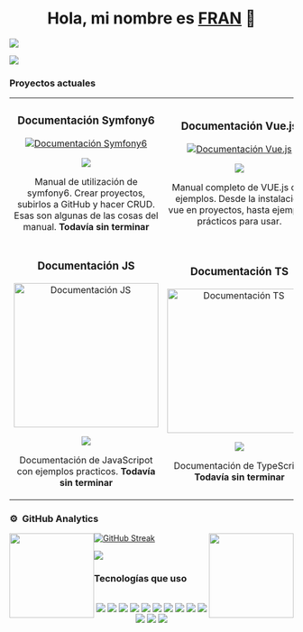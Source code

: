 <div align="center">
<h1 align="center">Hola, mi nombre es <a href="https://heylink.me/sevil_extrim/">FRAN</a> 👋</h1>
</div>
<img src="https://i.imgur.com/hUU4q1f.jpeg">

[![](https://visitcount.itsvg.in/api?id=FranDona&label=Visitas%20al%20perfil&icon=5&pretty=true)](https://www.youtube.com/watch?v=dQw4w9WgXcQ)

### Proyectos actuales

<table align="center">
<tr>
  <!-- DOCUMENTACIÓN SYMFONY6 -->
  
  <td width="33.3%">
    <h3 align="center">Documentación Symfony6</h3>
    <div align="center">
      <a href="https://github.com/FranDona/SYMFONY_Doc" target="_blank"><img src="https://cdn.iconscout.com/icon/free/png-256/free-symfony-4-1174989.png" alt="Documentación Symfony6"></a>
      <p>
        <a href="https://github.com/FranDona/SYMFONY_Doc" target="_blank">
          <img src="https://img.shields.io/badge/VER MANUAL-383234?style=for-the-badge&logo=github&logoColor=white">
        </a>
      </p>
      <p>Manual de utilización de symfony6. Crear proyectos, subirlos a GitHub y hacer CRUD. Esas son algunas de las cosas del manual. <strong>Todavía sin terminar</strong></p>
    </div>                                                                                 
  </td>       

  <!-- DOCUMENTACIÓN VUE.JS -->

  <td width="33.3%">
    <h3 align="center">Documentación Vue.js</h3>
      <div align="center">
      <a href="https://github.com/FranDona/VUE.JS_Doc" target="_blank"><img src="https://cdn.iconscout.com/icon/free/png-256/free-vuejs-1175052.png" alt="Documentación Vue.js"></a>
      <p>
        <a href="https://github.com/FranDona/VUE.JS_Doc" target="_blank">
          <img src="https://img.shields.io/badge/VER MANUAL-51885A?style=for-the-badge&logo=github&logoColor=white">
        </a>
      </p>
      <p>Manual completo de VUE.js con ejemplos. Desde la instalación vue en proyectos, hasta ejemplos prácticos para usar. </p>
      </div>                                                                                  
  </td>  

  <!-- DOCUMENTACIÓN PHP -->

  <td width="33.3%">
    <h3 align="center">Documentación PHP</h3>
      <div align="center">
      <a href="https://github.com/FranDona/PHP_Doc" target="_blank"><img src="https://cdn-icons-png.flaticon.com/256/5968/5968332.png" alt="Documentación PHP"></a>
      <p>
        <a href="https://github.com/FranDona/PHP_Doc" target="_blank">
          <img src="https://img.shields.io/badge/VER MANUAL-5C5B71?style=for-the-badge&logo=github&logoColor=black">
        </a>
      </p>
      <p>Manual de utilización de PHP con ejemplos. Creación de CRUD desde cero. <strong>Todavía sin terminar</strong></p>
      </div>                                                                                  
  </td>  
</tr>

<!-- SEGUNDA FILA -->
  <!-- DOCUMENTACIÓN JS -->

<tr>
  <td width="33.3%">
  <h3 align="center">Documentación JS</h3>
    <div align="center">
    <a href="https://github.com/FranDona/JAVASCRIPT_Doc" target="_blank"><img src="https://static.vecteezy.com/system/resources/previews/027/127/463/original/javascript-logo-javascript-icon-transparent-free-png.png" width="256" alt="Documentación JS"></a>
    <p>
      <a href="https://github.com/FranDona/JAVASCRIPT_Doc" target="_blank">
        <img src="https://img.shields.io/badge/VER MANUAL-CCC414?style=for-the-badge&logo=github&logoColor=black">
      </a>
    </p>
    <p>Documentación de JavaScripot con ejemplos practicos. <strong>Todavía sin terminar</strong></p>
    </div>                                                                                  
  </td>

  <!-- DOCUMENTACIÓN TS -->

  <td width="33.3%">
  <h3 align="center">Documentación TS</h3>
    <div align="center">
    <a href="https://github.com/FranDona/TYPESCRIPT_Doc" target="_blank"><img src="https://icons.veryicon.com/png/o/business/vscode-program-item-icon/typescript-def.png" width="256" alt="Documentación TS"></a>
    <p>
      <a href="https://github.com/FranDona/TYPESCRIPT_Doc" target="_blank">
        <img src="https://img.shields.io/badge/VER MANUAL-087EC7?style=for-the-badge&logo=github&logoColor=black">
      </a>
    </p>
    <p>Documentación de TypeScript. <strong>Todavía sin terminar</strong></p>
    </div>                                                                                  
  </td>

  <!-- DOCUMENTACIÓN Angular -->

  <td width="33.3%">
  <h3 align="center">Documentación Angular</h3>
    <div align="center">
    <a href="https://github.com/FranDona/TYPESCRIPT_Doc" target="_blank"><img src="https://upload.wikimedia.org/wikipedia/commons/c/cf/Angular_full_color_logo.svg" width="256" alt="Documentación Angular"></a>
    <p>
      <a href="https://github.com/FranDona/ANGULAR_Doc" target="_blank">
        <img src="https://img.shields.io/badge/VER MANUAL-FF2240?style=for-the-badge&logo=github&logoColor=black">
      </a>
    </p>
    <p>Documentación de Angular. <strong>Todavía sin terminar</strong></p>
    </div>                                                                                  
  </td>
</tr>
</table>




### ⚙️ &nbsp;GitHub Analytics

<div aling="center">
  <img height="150m" style="float:left" src="https://github-readme-stats-eight-theta.vercel.app/api?username=FranDona&show_icons=true&theme=tokyonight&include_all_commits=true&count_private=true"/>
  <img height="150m" style="float:right" src="https://github-readme-stats-eight-theta.vercel.app/api/top-langs/?username=FranDona&layout=compact&langs_count=8&theme=tokyonight"/>  
  
  [![GitHub Streak](https://streak-stats.demolab.com?user=FranDona&theme=tokyonight&border_radius=6&locale=es&date_format=j%20M%5B%20Y%5D)](https://git.io/streak-stats)
  
</div>
<div aling="center">
  <img src="https://wakatime.com/share/@FranDona/3412159f-6959-49e1-9f40-9c98184681e0.png">
</div>



### Tecnologías que uso
<br>
<div align="center">
  <img src="https://img.shields.io/badge/CSS3-1572B6?style=for-the-badge&logo=css3&logoColor=white"> 
  <img src="https://img.shields.io/badge/HTML5-E34F26?style=for-the-badge&logo=html5&logoColor=white"> 
  <img src="https://img.shields.io/badge/PHP-777BB4?style=for-the-badge&logo=php&logoColor=white"> 
  <img src="https://img.shields.io/badge/Ubuntu-E95420?style=for-the-badge&logo=ubuntu&logoColor=white">
  <img src="https://img.shields.io/badge/Windows-0078D6?style=for-the-badge&logo=windows&logoColor=white">
  <img src="https://img.shields.io/badge/GIT-E44C30?style=for-the-badge&logo=git&logoColor=white">
  <img src="https://img.shields.io/badge/VirtualBox-21416b?style=for-the-badge&logo=VirtualBox&logoColor=white">
  <img src="https://img.shields.io/badge/MySQL-005C84?style=for-the-badge&logo=mysql&logoColor=white">
  <img src="https://img.shields.io/badge/Bootstrap-563D7C?style=for-the-badge&logo=bootstrap&logoColor=white">
  <img src="https://img.shields.io/badge/Font_Awesome-339AF0?style=for-the-badge&logo=fontawesome&logoColor=white">
  <img src="https://img.shields.io/badge/Vue%20js-35495E?style=for-the-badge&logo=vuedotjs&logoColor=4FC08D">
  <img src="https://img.shields.io/badge/Xampp-F37623?style=for-the-badge&logo=xampp&logoColor=white">
  <img src="https://img.shields.io/badge/Symfony-000000?style=for-the-badge&logo=Symfony&logoColor=white">  
</div>
<br><br><br><br>

